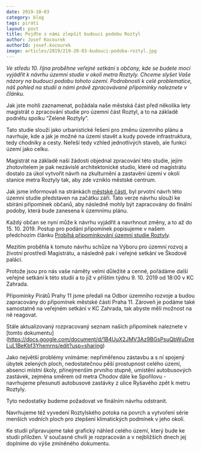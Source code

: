 ```yaml
---
date: 2019-10-03
category: blog
tags: piráti
layout: post
title: Pojďte s námi zlepšit budoucí podobu Roztyl
author: Josef Kocourek
authorId: josef.kocourek
image: articles/2019/219-20-03-budouci-podoba-roztyl.jpg
---
```


*Ve středu 10. října proběhne veřejné setkání s občany, kde se budete moci vyjádřit k návrhu územní studie v okolí metra Roztyly. Chceme slyšet Vaše názory na budoucí podobu tohoto území. Podrobnosti k celé problematice, náš pohled na studii a námi právě zpracovávané připomínky naleznete v článku.*

Jak jste mohli zaznamenat, požádala naše městská část před několika lety magistrát o zpracování studie pro územní část Roztyl, a to na základě podnětu spolku “Zelené Roztyly”. 

Tato studie slouží jako urbanistické řešení pro změnu územního plánu a navrhuje, kde a jak je možné na území stavět a kudy povede infrastruktura, tedy chodníky a cesty. Neřeší tedy vzhled jednotlivých staveb, ale funkci území jako celku. 

Magistrát na základě naší žádosti objednal zpracování této studie, jejím zhotovitelem je pak nezávislé architektonické studio, které od magistrátu dostalo za úkol vytvořit návrh na zkulturnění a zastavění území v okolí stanice metra Roztyly tak, aby zde vzniklo městské centrum.

Jak jsme informovali na stránkách [městské části](https://www.praha11.cz/cs/media/aktuality/aktuality-z-prahy-11/uzemni-studie-okoli-stanice-metra-roztyly-podavani-pripominek-a-verejne-projednani.html), byl prvotní návrh této územní studie představen na začátku září. Tato verze návrhu slouží ke sbírání připomínek občanů, aby následně mohly být zapracovány do finální podoby, která bude zanesena k územnímu plánu.

Každý občan se nyní může k návrhu vyjádřit a navrhnout změny, a to až do 15. 10. 2019. Postup pro podání připomínek popisujeme v našem předchozím článku [Probíhá připomínkování územní studie Roztyly](https://praha11.pirati.cz/tiskove-zpravy/probiha-pripominkovani-uzemni-studie-roztyly/).

Mezitím proběhla k tomuto návrhu schůze na Výboru pro územní rozvoj a životní prostředí Magistrátu, a následně pak i veřejné setkání ve Škodově paláci. 

Protože jsou pro nás vaše náměty velmi důležité a cenné, pořádáme další veřejné setkání k této studii a to již v příštím týdnu 9. 10. 2019 od 18:00 v KC Zahrada.

Připomínky Pirátů Prahy 11 jsme předali na Odbor územního rozvoje a budou zapracovány do připomínek městské části Praha 11. Zároveň je podáme také  samostatně na veřejném setkání v KC Zahrada, tak abyste měli možnost na ně reagovat.

Stále aktualizovaný rozpracovaný seznam našich připomínek naleznete v [tomto dokumentu] (https://docs.google.com/document/d/1B4UuX2JMV3Az9BGsPsuQbWuDxeLuL1BeKbf3Yhemrns/edit?usp=sharing)

Jako největší problémy vnímáme:
nepřiměřenou zástavbu a s ní spojený úbytek zelených ploch,
nedostatečnou pěší prostupnost celého území,
absenci místní školy, přinejmenším prvního stupně,
umístění autobusových zastávek, zejména směrem od metra Chodov dále ke Spořilovu - navrhujeme přesunutí autobusové zastávky z ulice Ryšavého zpět k metru Roztyly.

Tyto nedostatky budeme požadovat ve finálním návrhu odstranit.

Navrhujeme též vyvedení Roztylského potoka na povrch a vytvoření série menších vodních ploch pro zlepšení klimatických podmínek v jeho okolí.

Ke studii připravujeme také grafický náhled celého území, který bude ke studii přiložen. V současné chvíli je rozpracován a v nejbližších dnech jej doplníme do výše zmíněného dokumentu.

